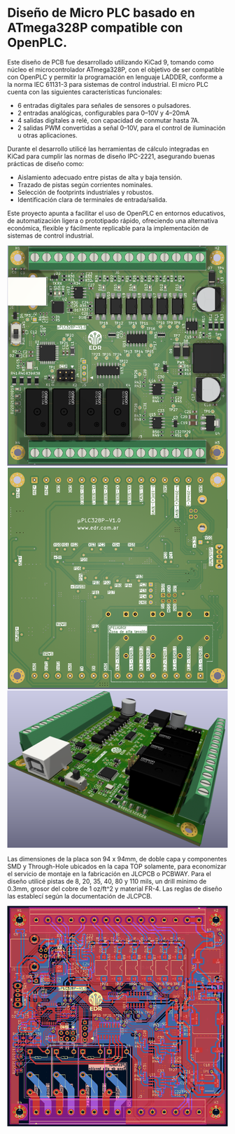 # Diseño de Micro PLC basado en ATmega328P compatible con OpenPLC.

Este diseño de PCB fue desarrollado utilizando KiCad 9, tomando como núcleo el microcontrolador ATmega328P, con el objetivo de ser compatible con OpenPLC y permitir la programación en lenguaje LADDER, conforme a la norma IEC 61131-3 para sistemas de control industrial.
El micro PLC cuenta con las siguientes características funcionales:

- 6 entradas digitales para señales de sensores o pulsadores.
- 2 entradas analógicas, configurables para 0–10V y 4–20mA
- 4 salidas digitales a relé, con capacidad de conmutar hasta 7A.
- 2 salidas PWM convertidas a señal 0–10V, para el control de iluminación u otras aplicaciones.

Durante el desarrollo utilicé las herramientas de cálculo integradas en KiCad para cumplir las normas de diseño IPC-2221, asegurando buenas prácticas de diseño como:

- Aislamiento adecuado entre pistas de alta y baja tensión.
- Trazado de pistas según corrientes nominales.
- Selección de footprints industriales y robustos.
- Identificación clara de terminales de entrada/salida.

Este proyecto apunta a facilitar el uso de OpenPLC en entornos educativos, de automatización ligera o prototipado rápido, ofreciendo una alternativa económica, flexible y fácilmente replicable para la implementación de sistemas de control industrial.

![image](1_microPLCSMD.png) 
![image](2_microPLCSMD.png) 
![image](3_microPLCSMD.png) 

Las dimensiones de la placa son 94 x 94mm, de doble capa y componentes SMD y Through-Hole ubicados en la capa TOP solamente, para economizar el servicio de montaje en la fabricación en JLCPCB o PCBWAY. Para el diseño utilicé pistas de 8, 20, 35, 40, 80 y 110 mils, un drill mínimo de 0.3mm, grosor del cobre de 1 oz/ft^2 y material FR-4. Las reglas de diseño las establecí según la documentación de JLCPCB.

![image](4_microPLCSMD.png) 
